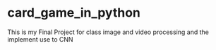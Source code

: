 # card_game_in_python
This is my Final Project for class image and video processing and the implement use to CNN
